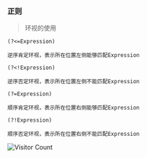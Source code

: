 ### 正则
> 环视的使用

```
(?<=Expression)

逆序肯定环视，表示所在位置左侧能够匹配Expression

(?<!Expression)

逆序否定环视，表示所在位置左侧不能匹配Expression

(?=Expression)

顺序肯定环视，表示所在位置右侧能够匹配Expression

(?!Expression)

顺序否定环视，表示所在位置右侧不能匹配Expression
```

![Visitor Count](https://profile-counter.glitch.me/brotherbigbao/count.svg)